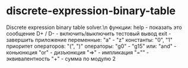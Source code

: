 # discrete-expression-binary-table
Discrete expression binary table solver.\n
функции:
  help - показать это сообщение
  D+ / D- - включить/выключить тестовый вывод
  exit - завершить приложение
переменные: "a" - "z"
константы: "0", "1" 
приоритет операторов: "(", ")"
операторы: "g0" - "g15" или:
  "and" - коньюнкция
  "or"  - дизъюнкция
  "=>"  - импликация
  "=""   - эквивалентность
  "+"   - сумма по модулю 2
